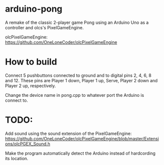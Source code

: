 # arduino-pong
A remake of the classic 2-player game Pong using an Arduino Uno as a controller and olcs's PixelGameEngine.

olcPixelGameEngine: <https://github.com/OneLoneCoder/olcPixelGameEngine>


# How to build
Connect 5 pushbuttons connected to ground and to digital pins 2, 4, 6, 8 and 12. These pins are Player 1 down, Player 1 up, Serve, Player 2 down and Player 2 up, respectively.

Change the device name in pong.cpp to whatever port the Arduino is connect to.

# TODO:
Add sound using the sound extension of the PixelGameEngine: <https://github.com/OneLoneCoder/olcPixelGameEngine/blob/master/Extensions/olcPGEX_Sound.h>

Make the program automatically detect the Arduino instead of hardcording its location.
